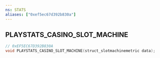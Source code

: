 ```yaml
---
ns: STATS
aliases: ["0xef5ec67d392b830a"]
---
```

## PLAYSTATS_CASINO_SLOT_MACHINE

```c
// 0xEF5EC67D392B830A
void PLAYSTATS_CASINO_SLOT_MACHINE(struct_slotmachinemetric data);
```
